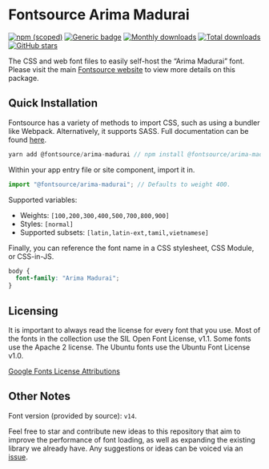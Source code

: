 # Fontsource Arima Madurai

[![npm (scoped)](https://img.shields.io/npm/v/@fontsource/arima-madurai?color=brightgreen)](https://www.npmjs.com/package/@fontsource/arima-madurai) [![Generic badge](https://img.shields.io/badge/fontsource-passing-brightgreen)](https://github.com/fontsource/fontsource) [![Monthly downloads](https://badgen.net/npm/dm/@fontsource/arima-madurai)](https://github.com/fontsource/fontsource) [![Total downloads](https://badgen.net/npm/dt/@fontsource/arima-madurai)](https://github.com/fontsource/fontsource) [![GitHub stars](https://img.shields.io/github/stars/fontsource/fontsource.svg?style=social&label=Star)](https://github.com/fontsource/fontsource/stargazers)

The CSS and web font files to easily self-host the “Arima Madurai” font. Please visit the main [Fontsource website](https://fontsource.org/fonts/arima-madurai) to view more details on this package.

## Quick Installation

Fontsource has a variety of methods to import CSS, such as using a bundler like Webpack. Alternatively, it supports SASS. Full documentation can be found [here](https://fontsource.org/docs/introduction).

```javascript
yarn add @fontsource/arima-madurai // npm install @fontsource/arima-madurai
```

Within your app entry file or site component, import it in.

```javascript
import "@fontsource/arima-madurai"; // Defaults to weight 400.
```

Supported variables:

- Weights: `[100,200,300,400,500,700,800,900]`
- Styles: `[normal]`
- Supported subsets: `[latin,latin-ext,tamil,vietnamese]`

Finally, you can reference the font name in a CSS stylesheet, CSS Module, or CSS-in-JS.

```css
body {
  font-family: "Arima Madurai";
}
```



## Licensing

It is important to always read the license for every font that you use.
Most of the fonts in the collection use the SIL Open Font License, v1.1. Some fonts use the Apache 2 license. The Ubuntu fonts use the Ubuntu Font License v1.0.

[Google Fonts License Attributions](https://fonts.google.com/attribution)

## Other Notes

Font version (provided by source): `v14`.

Feel free to star and contribute new ideas to this repository that aim to improve the performance of font loading, as well as expanding the existing library we already have. Any suggestions or ideas can be voiced via an [issue](https://github.com/fontsource/fontsource/issues).
